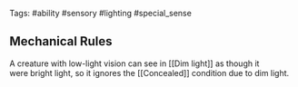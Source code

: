 Tags: #ability #sensory #lighting #special_sense

## Mechanical Rules

A creature with low-light vision can see in [[Dim light]] as though it were bright light, so it ignores the [[Concealed]] condition due to dim light. 